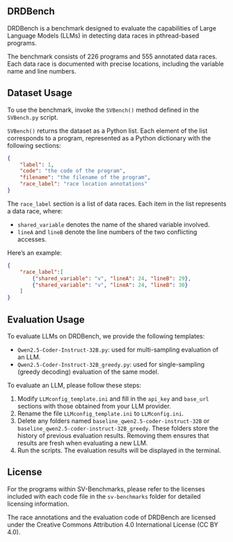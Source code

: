 ## DRDBench

DRDBench is a benchmark designed to evaluate the capabilities of Large Language Models (LLMs) in detecting data races in pthread-based programs.

The benchmark consists of 226 programs and 555 annotated data races. Each data race is documented with precise locations, including the variable name and line numbers.

## Dataset Usage
To use the benchmark, invoke the `SVBench()` method defined in the `SVBench.py` script.

`SVBench()` returns the dataset as a Python list. Each element of the list corresponds to a program, represented as a Python dictionary with the following sections:

```json
{
    "label": 1,
    "code": "the code of the program",
    "filename": "the filename of the program",
    "race_label": "race location annotations"
}
```

The `race_label` section is a list of data races. Each item in the list represents a data race, where:
- `shared_variable` denotes the name of the shared variable involved.
- `lineA` and `lineB` denote the line numbers of the two conflicting accesses.

Here’s an example:

```json
{
    "race_label":[
        {"shared_variable": "v", "lineA": 24, "lineB": 29},
        {"shared_variable": "v", "lineA": 24, "lineB": 30}
    ]
}
```

## Evaluation Usage
To evaluate LLMs on DRDBench, we provide the following templates:
- `Qwen2.5-Coder-Instruct-32B.py`: used for multi-sampling evaluation of an LLM.
- `Qwen2.5-Coder-Instruct-32B_greedy.py`: used for single-sampling (greedy decoding) evaluation of the same model.

To evaluate an LLM, please follow these steps:
1. Modify `LLMconfig_template.ini` and fill in the `api_key` and
`base_url` sections with those obtained from your LLM provider.
2. Rename the file `LLMconfig_template.ini` to `LLMconfig.ini`.
3. Delete any folders named `baseline_qwen2.5-coder-instruct-32B` or `baseline_qwen2.5-coder-instruct-32B_greedy`. These folders store the history of previous evaluation results. Removing them ensures that results are fresh when evaluating a new LLM.
4. Run the scripts. The evaluation results will be displayed in the terminal.

## License
For the programs within SV-Benchmarks, please refer to the licenses included with each code file in the `sv-benchmarks` folder for detailed licensing information.

The race annotations and the evaluation code of DRDBench are licensed under the Creative Commons Attribution 4.0 International License (CC BY 4.0).



